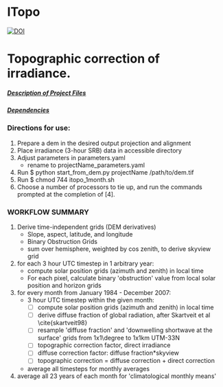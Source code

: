 # ITopo

[![DOI](https://zenodo.org/badge/94705576.svg)](https://zenodo.org/badge/latestdoi/94705576)

# Topographic correction of irradiance.

##### [Description of Project Files](TableOfContents.md)
##### [Dependencies](Dependencies.md)


### Directions for use:
1. Prepare a dem in the desired output projection and alignment
2. Place irradiance (3-hour SRB) data in accessible directory
3. Adjust parameters in parameters.yaml 
    - rename to projectName_parameters.yaml
4. Run $ python start_from_dem.py projectName /path/to/dem.tif
5. Run $ chmod 744 itopo_1month.sh
6. Choose a number of processors to tie up, and run the commands prompted at the completion of [4].


### WORKFLOW SUMMARY
1. Derive time-independent grids (DEM derivatives)
    - Slope, aspect, latitude, and longitude
    - Binary Obstruction Grids
    - sum over hemisphere, weighted by cos zenith, to derive skyview grid
2. for each 3 hour UTC timestep in 1 arbitrary year:
    - compute solar position grids (azimuth and zenith) in local time
    - For each pixel, calculate binary 'obstruction' value from local solar position and horizon grids
3. for every month from January 1984 - December 2007:
    - 3 hour UTC timestep within the given month:
        - [ ] compute solar position grids (azimuth and zenith) in local time
        - [ ] derive diffuse fraction of global radiation, after Skartveit et al \cite{skartveit98}
        - [ ] resample 'diffuse fraction' and 'downwelling shortwave at the surface' grids from 1x1\degree to 1x1km UTM-33N
        - [ ] topographic correction factor, direct irradiance
        - [ ] diffuse correction factor: diffuse fraction*skyview
        - [ ] topographic correction = diffuse correction + direct correction
    - average all timesteps for monthly averages
4. average all 23 years of each month for 'climatological monthly means'
